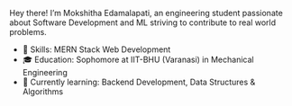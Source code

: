  Hey there! I’m Mokshitha Edamalapati, an engineering student passionate about Software Development and ML striving to contribute to real world problems.
 
- 🔧 Skills: MERN Stack Web Development
- 🎓 Education: Sophomore at IIT-BHU (Varanasi) in Mechanical Engineering
- 🌱 Currently learning: Backend Development, Data Structures & Algorithms






<!---
moksh1tha/moksh1tha is a ✨ special ✨ repository because its `README.md` (this file) appears on your GitHub profile.
You can click the Preview link to take a look at your changes.
--->
